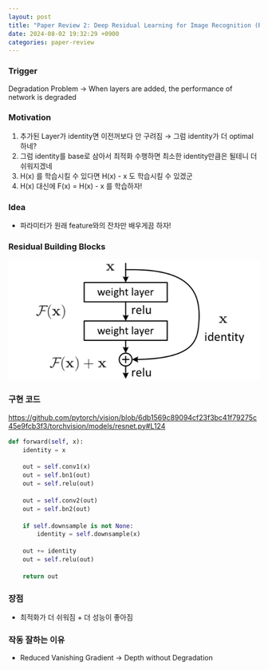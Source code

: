 ```yaml
---
layout: post
title: "Paper Review 2: Deep Residual Learning for Image Recognition (ResNet)"
date: 2024-08-02 19:32:29 +0900
categories: paper-review
---
```


### Trigger

Degradation Problem → When layers are added, the performance of network is degraded

### Motivation

1. 추가된 Layer가 identity면 이전꺼보다 안 구려짐 → 그럼 identity가 더 optimal하네?
2. 그럼 identity를 base로 삼아서 최적화 수행하면 최소한 identity만큼은 될테니 더 쉬워지겠네
3. H(x) 를 학습시킬 수 있다면 H(x) - x 도 학습시킬 수 있겠군
4. H(x) 대신에 F(x) = H(x) - x 를 학습하자!

### Idea

- 파라미터가 원래 feature와의 잔차만 배우게끔 하자!

### Residual Building Blocks

![Image](/public/img/resnet.jpeg)

### 구현 코드

https://github.com/pytorch/vision/blob/6db1569c89094cf23f3bc41f79275c45e9fcb3f3/torchvision/models/resnet.py#L124

```python
def forward(self, x):
    identity = x

    out = self.conv1(x)
    out = self.bn1(out)
    out = self.relu(out)

    out = self.conv2(out)
    out = self.bn2(out)

    if self.downsample is not None:
        identity = self.downsample(x)

    out += identity
    out = self.relu(out)

    return out
```

### 장점

- 최적화가 더 쉬워짐 + 더 성능이 좋아짐

### 작동 잘하는 이유

- Reduced Vanishing Gradient → Depth without Degradation
